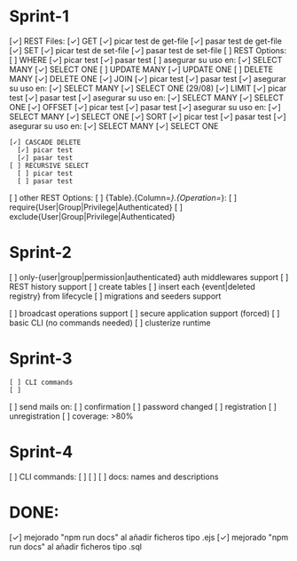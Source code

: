 # Sprint-1

  [✓] REST Files:
    [✓] GET
      [✓] picar test de get-file
      [✓] pasar test de get-file
    [✓] SET
      [✓] picar test de set-file
      [✓] pasar test de set-file
  [ ] REST Options:
    [ ] WHERE
      [✓] picar test
      [✓] pasar test
      [ ] asegurar su uso en:
        [✓] SELECT MANY
        [✓] SELECT ONE
        [ ] UPDATE MANY
        [✓] UPDATE ONE
        [ ] DELETE MANY
        [✓] DELETE ONE
    [✓] JOIN
      [✓] picar test
      [✓] pasar test
      [✓] asegurar su uso en:
        [✓] SELECT MANY
        [✓] SELECT ONE
    (29/08)
    [✓] LIMIT 
      [✓] picar test
      [✓] pasar test
      [✓] asegurar su uso en:
        [✓] SELECT MANY
        [✓] SELECT ONE
    [✓] OFFSET
      [✓] picar test
      [✓] pasar test
      [✓] asegurar su uso en:
        [✓] SELECT MANY
        [✓] SELECT ONE
    [✓] SORT
      [✓] picar test
      [✓] pasar test
      [✓] asegurar su uso en:
        [✓] SELECT MANY
        [✓] SELECT ONE


    [✓] CASCADE DELETE
      [✓] picar test
      [✓] pasar test
    [ ] RECURSIVE SELECT
      [ ] picar test
      [ ] pasar test
  [ ] other REST Options:
    [ ] {Table}.{Column=*}.{Operation=*}:
      [ ] require{User|Group|Privilege|Authenticated}
      [ ] exclude{User|Group|Privilege|Authenticated}

# Sprint-2
  
  [ ] only-{user|group|permission|authenticated} auth middlewares support
  [ ] REST history support
    [ ] create tables
    [ ] insert each {event|deleted registry} from lifecycle
  [ ] migrations and seeders support

  [ ] broadcast operations support
  [ ] secure application support (forced)
  [ ] basic CLI (no commands needed)
  [ ] clusterize runtime

# Sprint-3

    [ ] CLI commands
    [ ] 
  [ ] send mails on:
    [ ] confirmation
    [ ] password changed
    [ ] registration
    [ ] unregistration
  [ ] coverage: >80%

# Sprint-4

  [ ] CLI commands:
    [ ] 
  [ ] 
  [ ] docs: names and descriptions

# DONE:

  [✓] mejorado "npm run docs" al añadir ficheros tipo .ejs
  [✓] mejorado "npm run docs" al añadir ficheros tipo .sql